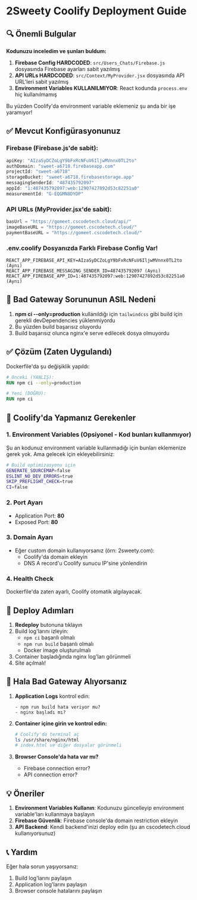 # 2Sweety Coolify Deployment Guide

## 🔍 Önemli Bulgular

**Kodunuzu inceledim ve şunları buldum:**

1. **Firebase Config HARDCODED**: `src/Users_Chats/Firebase.js` dosyasında Firebase ayarları sabit yazılmış
2. **API URLs HARDCODED**: `src/Context/MyProvider.jsx` dosyasında API URL'leri sabit yazılmış
3. **Environment Variables KULLANILMIYOR**: React kodunda `process.env` hiç kullanılmamış

Bu yüzden Coolify'da environment variable eklemeniz şu anda bir işe yaramıyor!

## ✅ Mevcut Konfigürasyonunuz

### Firebase (Firebase.js'de sabit):
```javascript
apiKey: "AIzaSyDCZoLgY9bFxRcNFuV6IljwMVnnx0TL2to"
authDomain: "sweet-a6718.firebaseapp.com"
projectId: "sweet-a6718"
storageBucket: "sweet-a6718.firebasestorage.app"
messagingSenderId: "487435792097"
appId: "1:487435792097:web:12907427892d53c82251a0"
measurementId: "G-EQGMN8DYDP"
```

### API URLs (MyProvider.jsx'de sabit):
```javascript
basUrl = "https://gomeet.cscodetech.cloud/api/"
imageBaseURL = "https://gomeet.cscodetech.cloud/"
paymentBaseURL = "https://gomeet.cscodetech.cloud/"
```

### .env.coolify Dosyanızda Farklı Firebase Config Var!
```
REACT_APP_FIREBASE_API_KEY=AIzaSyDCZoLgY9bFxRcNFuV6IljwMVnnx0TL2to (Aynı)
REACT_APP_FIREBASE_MESSAGING_SENDER_ID=487435792097 (Aynı)
REACT_APP_FIREBASE_APP_ID=1:487435792097:web:12907427892d53c82251a0 (Aynı)
```

## 🚨 Bad Gateway Sorununun ASIL Nedeni

1. **npm ci --only=production** kullanıldığı için `tailwindcss` gibi build için gerekli devDependencies yüklenmiyordu
2. Bu yüzden build başarısız oluyordu
3. Build başarısız olunca nginx'e serve edilecek dosya olmuyordu

## ✅ Çözüm (Zaten Uygulandı)

Dockerfile'da şu değişiklik yapıldı:
```dockerfile
# Önceki (YANLIŞ):
RUN npm ci --only=production

# Yeni (DOĞRU):
RUN npm ci
```

## 🚀 Coolify'da Yapmanız Gerekenler

### 1. Environment Variables (Opsiyonel - Kod bunları kullanmıyor)
Şu an kodunuz environment variable kullanmadığı için bunları eklemenize gerek yok. Ama gelecek için ekleyebilirsiniz:

```bash
# Build optimizasyonu için
GENERATE_SOURCEMAP=false
ESLINT_NO_DEV_ERRORS=true
SKIP_PREFLIGHT_CHECK=true
CI=false
```

### 2. Port Ayarı
- Application Port: **80**
- Exposed Port: **80**

### 3. Domain Ayarı
- Eğer custom domain kullanıyorsanız (örn: 2sweety.com):
  - Coolify'da domain ekleyin
  - DNS A record'u Coolify sunucu IP'sine yönlendirin

### 4. Health Check
Dockerfile'da zaten ayarlı, Coolify otomatik algılayacak.

## 📝 Deploy Adımları

1. **Redeploy** butonuna tıklayın
2. Build log'larını izleyin:
   - `npm ci` başarılı olmalı
   - `npm run build` başarılı olmalı
   - Docker image oluşturulmalı
3. Container başladığında nginx log'ları görünmeli
4. Site açılmalı!

## 🔧 Hala Bad Gateway Alıyorsanız

1. **Application Logs** kontrol edin:
   ```
   - npm run build hata veriyor mu?
   - nginx başladı mı?
   ```

2. **Container içine girin ve kontrol edin:**
   ```bash
   # Coolify'da terminal aç
   ls /usr/share/nginx/html
   # index.html ve diğer dosyalar görünmeli
   ```

3. **Browser Console'da hata var mı?**
   - Firebase connection error?
   - API connection error?

## 💡 Öneriler

1. **Environment Variables Kullanın**: Kodunuzu güncelleyip environment variable'ları kullanmaya başlayın
2. **Firebase Güvenlik**: Firebase console'da domain restriction ekleyin
3. **API Backend**: Kendi backend'inizi deploy edin (şu an cscodetech.cloud kullanıyorsunuz)

## 📞 Yardım

Eğer hala sorun yaşıyorsanız:
1. Build log'larını paylaşın
2. Application log'larını paylaşın
3. Browser console hatalarını paylaşın